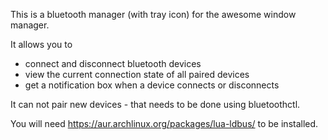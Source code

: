 This is a bluetooth manager (with tray icon) for the awesome window manager.

It allows you to
- connect and disconnect bluetooth devices
- view the current connection state of all paired devices
- get a notification box when a device connects or disconnects


It can not pair new devices - that needs to be done using bluetoothctl.

You will need https://aur.archlinux.org/packages/lua-ldbus/ to be installed.
